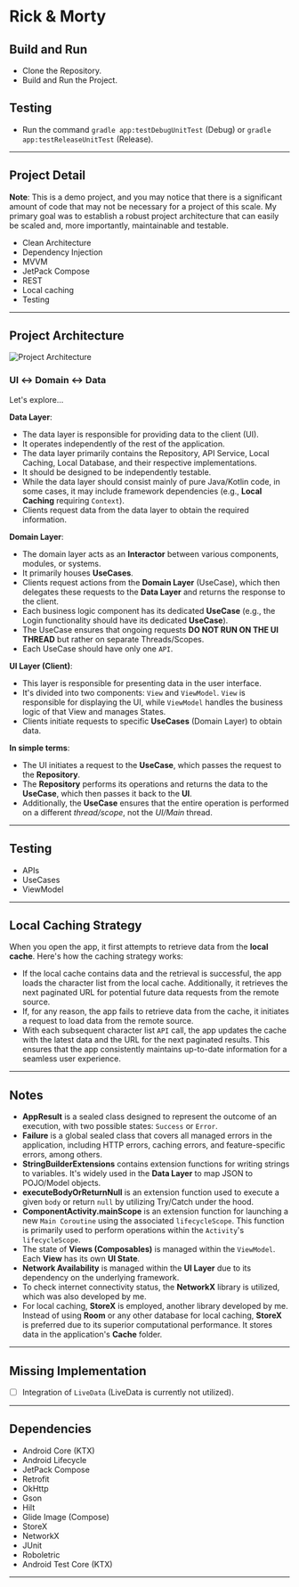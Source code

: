 # Rick & Morty

## Build and Run
- Clone the Repository.
- Build and Run the Project.

## Testing
- Run the command `gradle app:testDebugUnitTest` (Debug) or `gradle app:testReleaseUnitTest` (Release).

---

## Project Detail
**Note**: This is a demo project, and you may notice that there is a significant amount of code that may not be necessary for a project of this scale. My primary goal was to establish a robust project architecture that can easily be scaled and, more importantly, maintainable and testable.

- Clean Architecture
- Dependency Injection
- MVVM
- JetPack Compose
- REST
- Local caching
- Testing

---

## Project Architecture
![Project Architecture](https://github.com/rommansabbir/RickMortyApp/assets/25950083/3196183b-1d10-45a9-ba81-78bb76314b2e)
### UI ↔️ Domain ↔️ Data

Let's explore...

**Data Layer**:
- The data layer is responsible for providing data to the client (UI).
- It operates independently of the rest of the application.
- The data layer primarily contains the Repository, API Service, Local Caching, Local Database, and their respective implementations.
- It should be designed to be independently testable.
- While the data layer should consist mainly of pure Java/Kotlin code, in some cases, it may include framework dependencies (e.g., **Local Caching** requiring `Context`).
- Clients request data from the data layer to obtain the required information.

**Domain Layer**:
- The domain layer acts as an **Interactor** between various components, modules, or systems.
- It primarily houses **UseCases**.
- Clients request actions from the **Domain Layer** (UseCase), which then delegates these requests to the **Data Layer** and returns the response to the client.
- Each business logic component has its dedicated **UseCase** (e.g., the Login functionality should have its dedicated **UseCase**).
- The UseCase ensures that ongoing requests **DO NOT RUN ON THE UI THREAD** but rather on separate Threads/Scopes.
- Each UseCase should have only one `API`.

**UI Layer (Client)**:
- This layer is responsible for presenting data in the user interface.
- It's divided into two components: `View` and `ViewModel`. `View` is responsible for displaying the UI, while `ViewModel` handles the business logic of that View and manages States.
- Clients initiate requests to specific **UseCases** (Domain Layer) to obtain data.

**In simple terms**:
- The UI initiates a request to the **UseCase**, which passes the request to the **Repository**.
- The **Repository** performs its operations and returns the data to the **UseCase**, which then passes it back to the **UI**.
- Additionally, the **UseCase** ensures that the entire operation is performed on a different _thread/scope_, not the _UI/Main_ thread.

---

## Testing
- APIs
- UseCases
- ViewModel

---
## Local Caching Strategy
When you open the app, it first attempts to retrieve data from the **local cache**. Here's how the caching strategy works:

- If the local cache contains data and the retrieval is successful, the app loads the character list from the local cache. Additionally, it retrieves the next paginated URL for potential future data requests from the remote source.
- If, for any reason, the app fails to retrieve data from the cache, it initiates a request to load data from the remote source.
- With each subsequent character list `API` call, the app updates the cache with the latest data and the URL for the next paginated results. This ensures that the app consistently maintains up-to-date information for a seamless user experience.

---

## Notes
- **AppResult** is a sealed class designed to represent the outcome of an execution, with two possible states: `Success` or `Error`.
- **Failure** is a global sealed class that covers all managed errors in the application, including HTTP errors, caching errors, and feature-specific errors, among others.
- **StringBuilderExtensions** contains extension functions for writing strings to variables. It's widely used in the **Data Layer** to map JSON to POJO/Model objects.
- **executeBodyOrReturnNull** is an extension function used to execute a given `body` or return `null` by utilizing Try/Catch under the hood.
- **ComponentActivity.mainScope** is an extension function for launching a new `Main Coroutine` using the associated `lifecycleScope`. This function is primarily used to perform operations within the `Activity`'s `lifecycleScope`.
- The state of **Views (Composables)** is managed within the `ViewModel`. Each **View** has its own **UI State**.
- **Network Availability** is managed within the **UI Layer** due to its dependency on the underlying framework.
- To check internet connectivity status, the **NetworkX** library is utilized, which was also developed by me.
- For local caching, **StoreX** is employed, another library developed by me. Instead of using **Room** or any other database for local caching, **StoreX** is preferred due to its superior computational performance. It stores data in the application's **Cache** folder.

---

## Missing Implementation
- [ ] Integration of `LiveData` (LiveData is currently not utilized).
---

## Dependencies
- Android Core (KTX)
- Android Lifecycle
- JetPack Compose
- Retrofit
- OkHttp
- Gson
- Hilt
- Glide Image (Compose)
- StoreX
- NetworkX
- JUnit
- Roboletric
- Android Test Core (KTX)
---
